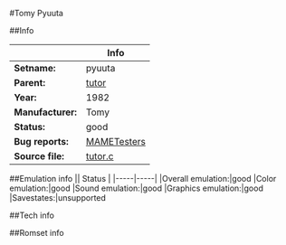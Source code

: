 #Tomy Pyuuta

##Info

||Info|
|-----|-----|
|**Setname:**|pyuuta
|**Parent:**|[tutor](tutor.md)
|**Year:**|1982
|**Manufacturer:**|Tomy
|**Status:**|good
|**Bug reports:**|[MAMETesters](http://mametesters.org/view_all_set.php?type=1&temporary=y&search=tutor.c)
|**Source file:**|[tutor.c](https://github.com/mamedev/mame/blob/master/src/mess/drivers/tutor.c)

##Emulation info
|| Status |
|-----|-----|
|Overall emulation:|good
|Color emulation:|good
|Sound emulation:|good
|Graphics emulation:|good
|Savestates:|unsupported

##Tech info

##Romset info

<!--- START OF EDITED COMMENT DO NOT TOUCH TEXT ABOVE-->
